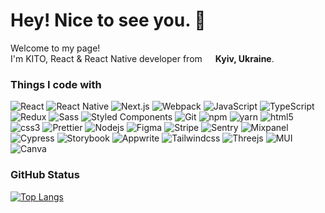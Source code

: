 # Hey! Nice to see you. :wave:

Welcome to my page! <br />
I'm KITO, React & React Native developer from <img src="https://cdn-icons-png.flaticon.com/512/197/197572.png" width="13"/> **Kyiv, Ukraine**.

### Things I code with
<p>
  <img alt="React" src="https://img.shields.io/badge/-React-45b8d8?style=flat-square&logo=react&logoColor=white" />
  <img alt="React Native" src="https://img.shields.io/badge/-React Native-45b8d8?style=flat-square&logo=react&logoColor=white" />
  <img alt="Next.js" src="https://img.shields.io/badge/-Next.js-000000?style=flat-square&logo=Next.js&logoColor=white" />
  <img alt="Webpack" src="https://img.shields.io/badge/-Webpack-8DD6F9?style=flat-square&logo=webpack&logoColor=white" />
  <img alt="JavaScript" src="https://img.shields.io/badge/-JavaScript-FFD700?style=flat-square&logo=javascript&logoColor=white" />
  <img alt="TypeScript" src="https://img.shields.io/badge/-TypeScript-007ACC?style=flat-square&logo=typescript&logoColor=white" />
  <img alt="Redux" src="https://img.shields.io/badge/-Redux-764ABC?style=flat-square&logo=redux&logoColor=white" />
  <img alt="Sass" src="https://img.shields.io/badge/-Sass-CC6699?style=flat-square&logo=sass&logoColor=white" />
  <img alt="Styled Components" src="https://img.shields.io/badge/-Styled_Components-db7092?style=flat-square&logo=styled-components&logoColor=white" />
  <img alt="Git" src="https://img.shields.io/badge/-Git-F05032?style=flat-square&logo=git&logoColor=white" />
  <img alt="npm" src="https://img.shields.io/badge/-NPM-CB3837?style=flat-square&logo=npm&logoColor=white" />
  <img alt="yarn" src="https://img.shields.io/badge/-Yarn-007ACC?style=flat-square&logo=yarn&logoColor=white" />
  <img alt="html5" src="https://img.shields.io/badge/-HTML5-E34F26?style=flat-square&logo=html5&logoColor=white" />
  <img alt="css3" src="https://img.shields.io/badge/-CSS3-0080FF?style=flat-square&logo=css3&logoColor=white" />
  <img alt="Prettier" src="https://img.shields.io/badge/-Prettier-F7B93E?style=flat-square&logo=prettier&logoColor=white" />
  <img alt="Nodejs" src="https://img.shields.io/badge/-Nodejs-43853d?style=flat-square&logo=Node.js&logoColor=white" />
  <img alt="Figma" src="https://img.shields.io/badge/-Figma-000000?style=flat-square&logo=Figma&logoColor=white" />
  <img alt="Stripe" src="https://img.shields.io/badge/-Stripe-8000FF?style=flat-square&logo=Stripe&logoColor=white" />
  <img alt="Sentry" src="https://img.shields.io/badge/-Sentry-FFFFFF?style=flat-square&logo=Sentry&logoColor=red" />
  <img alt="Mixpanel" src="https://img.shields.io/badge/-Mixpanel-FFFFFF?style=flat-square&logo=Mixpanel&logoColor=8000FF" />
  <img alt="Cypress" src="https://img.shields.io/badge/-Cypress-FFFFFF?style=flat-square&logo=Cypress&logoColor=blue" />
  <img alt="Storybook" src="https://img.shields.io/badge/-Storybook-FF69B4?style=flat-square&logo=Storybook&logoColor=white" />
  <img alt="Appwrite" src="https://img.shields.io/badge/-Appwrite-E80074?style=flat-square&logo=Appwrite&logoColor=white" />
  <img alt="Tailwindcss" src="https://img.shields.io/badge/-Tailwind-69B4FF?style=flat-square&logo=tailwindcss&logoColor=white" />
  <img alt="Threejs" src="https://img.shields.io/badge/-Three.js-000000?style=flat-square&logo=three.js&logoColor=white" />
  <img alt="MUI" src="https://img.shields.io/badge/-MUI-007FFF?style=flat-square&logo=MUI&logoColor=white" />
  <img alt="Canva" src="https://img.shields.io/badge/-Canva-007ACC?style=flat-square&logo=Canva&logoColor=white" />
</p>

### GitHub Status
[![Top Langs](https://github-readme-stats.vercel.app/api/top-langs/?username=kitonk&hide=astro,html,css,julia,scss,mdx,cmake,starlark,c,c%2B%2B,makefile,shell,emacs%20lisp,ruby,roff,prolog,vim%2B%2B,hcl,batchfile,gsl,meson,coffeescript,dart,glsl,jupyter%20notebook&layout=compact&langs_count=8)](https://github.com/anuraghazra/github-readme-stats)
